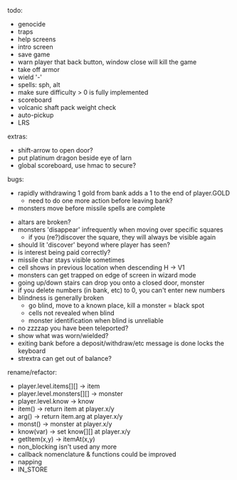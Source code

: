 todo:
- genocide
- traps
- help screens
- intro screen
- save game
- warn player that back button, window close will kill the game
- take off armor
- wield '-'
- spells: sph, alt
- make sure difficulty > 0 is fully implemented
- scoreboard
- volcanic shaft pack weight check
- auto-pickup
- LRS

extras:
- shift-arrow to open door?
- put platinum dragon beside eye of larn
- global scoreboard, use hmac to secure?

bugs:
* rapidly withdrawing 1 gold from bank adds a 1 to the end of player.GOLD
  - need to do one more action before leaving bank?
* monsters move before missile spells are complete
- altars are broken?
- monsters 'disappear' infrequently when moving over specific squares
  - if you (re?)discover the square, they will always be visible again
- should lit 'discover' beyond where player has seen?
- is interest being paid correctly?
- missile char stays visible sometimes
- cell shows in previous location when descending H -> V1
- monsters can get trapped on edge of screen in wizard mode
- going up/down stairs can drop you onto a closed door, monster
- if you delete numbers (in bank, etc) to 0, you can't enter new numbers
- blindness is generally broken
  - go blind, move to a known place, kill a monster = black spot
  - cells not revealed when blind
  - monster identification when blind is unreliable
- no zzzzap you have been teleported?
- show what was worn/wielded?
- exiting bank before a deposit/withdraw/etc message is done locks the keyboard
- strextra can get out of balance?

rename/refactor:
- player.level.items[][] -> item
- player.level.monsters[][] -> monster
- player.level.know -> know
- item() -> return item at player.x/y
- arg() -> return item.arg at player.x/y
- monst() -> monster at player.x/y
- know(var) -> set know[][] at player.x/y
- getItem(x,y) -> itemAt(x,y)
- non_blocking isn't used any more
- callback nomenclature & functions could be improved
- napping
- IN_STORE
